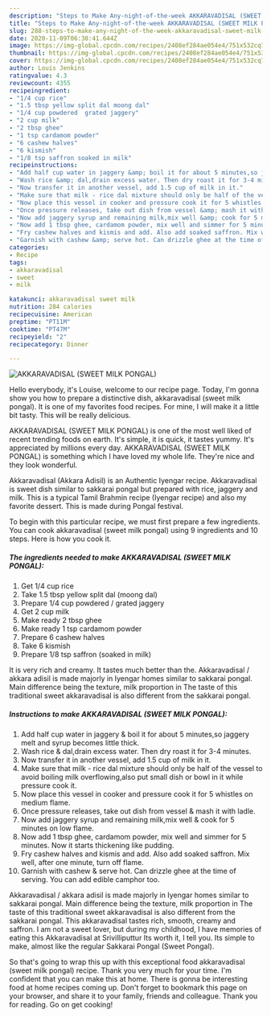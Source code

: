 ```yaml
---
description: "Steps to Make Any-night-of-the-week AKKARAVADISAL (SWEET MILK PONGAL)"
title: "Steps to Make Any-night-of-the-week AKKARAVADISAL (SWEET MILK PONGAL)"
slug: 288-steps-to-make-any-night-of-the-week-akkaravadisal-sweet-milk-pongal
date: 2020-11-09T06:38:41.644Z
image: https://img-global.cpcdn.com/recipes/2408ef284ae054e4/751x532cq70/akkaravadisal-sweet-milk-pongal-recipe-main-photo.jpg
thumbnail: https://img-global.cpcdn.com/recipes/2408ef284ae054e4/751x532cq70/akkaravadisal-sweet-milk-pongal-recipe-main-photo.jpg
cover: https://img-global.cpcdn.com/recipes/2408ef284ae054e4/751x532cq70/akkaravadisal-sweet-milk-pongal-recipe-main-photo.jpg
author: Louis Jenkins
ratingvalue: 4.3
reviewcount: 4355
recipeingredient:
- "1/4 cup rice"
- "1.5 tbsp yellow split dal moong dal"
- "1/4 cup powdered  grated jaggery"
- "2 cup milk"
- "2 tbsp ghee"
- "1 tsp cardamom powder"
- "6 cashew halves"
- "6 kismish"
- "1/8 tsp saffron soaked in milk"
recipeinstructions:
- "Add half cup water in jaggery &amp; boil it for about 5 minutes,so jaggery melt and syrup becomes little thick."
- "Wash rice &amp; dal,drain excess water. Then dry roast it for 3-4 minutes."
- "Now transfer it in another vessel, add 1.5 cup of milk in it."
- "Make sure that milk - rice dal mixture should only be half of the vessel to avoid boiling milk overflowing,also put small dish or bowl in it while pressure cook it."
- "Now place this vessel in cooker and pressure cook it for 5 whistles on medium flame."
- "Once pressure releases, take out dish from vessel &amp; mash it with ladle."
- "Now add jaggery syrup and remaining milk,mix well &amp; cook for 5 minutes on low flame."
- "Now add 1 tbsp ghee, cardamom powder, mix well and simmer for 5 minutes. Now it starts thickening like pudding."
- "Fry cashew halves and kismis and add. Also add soaked saffron. Mix well, after one minute, turn off flame."
- "Garnish with cashew &amp; serve hot. Can drizzle ghee at the time of serving. You can add edible camphor too."
categories:
- Recipe
tags:
- akkaravadisal
- sweet
- milk

katakunci: akkaravadisal sweet milk 
nutrition: 284 calories
recipecuisine: American
preptime: "PT11M"
cooktime: "PT47M"
recipeyield: "2"
recipecategory: Dinner

---
```



![AKKARAVADISAL (SWEET MILK PONGAL)](https://img-global.cpcdn.com/recipes/2408ef284ae054e4/751x532cq70/akkaravadisal-sweet-milk-pongal-recipe-main-photo.jpg)

Hello everybody, it's Louise, welcome to our recipe page. Today, I'm gonna show you how to prepare a distinctive dish, akkaravadisal (sweet milk pongal). It is one of my favorites food recipes. For mine, I will make it a little bit tasty. This will be really delicious.

AKKARAVADISAL (SWEET MILK PONGAL) is one of the most well liked of recent trending foods on earth. It's simple, it is quick, it tastes yummy. It's appreciated by millions every day. AKKARAVADISAL (SWEET MILK PONGAL) is something which I have loved my whole life. They're nice and they look wonderful.

Akkaravadisal (Akkara Adisil) is an Authentic Iyengar recipe. Akkaravadisal is sweet dish similar to sakkarai pongal but prepared with rice, jaggery and milk. This is a typical Tamil Brahmin recipe (Iyengar recipe) and also my favorite dessert. This is made during Pongal festival.


To begin with this particular recipe, we must first prepare a few ingredients. You can cook akkaravadisal (sweet milk pongal) using 9 ingredients and 10 steps. Here is how you cook it.

<!--inarticleads1-->

##### The ingredients needed to make AKKARAVADISAL (SWEET MILK PONGAL):

1. Get 1/4 cup rice
1. Take 1.5 tbsp yellow split dal (moong dal)
1. Prepare 1/4 cup powdered / grated jaggery
1. Get 2 cup milk
1. Make ready 2 tbsp ghee
1. Make ready 1 tsp cardamom powder
1. Prepare 6 cashew halves
1. Take 6 kismish
1. Prepare 1/8 tsp saffron (soaked in milk)


It is very rich and creamy. It tastes much better than the. Akkaravadisal / akkara adisil is made majorly in Iyengar homes similar to sakkarai pongal. Main difference being the texture, milk proportion in The taste of this traditional sweet akkaravadisal is also different from the sakkarai pongal. 

<!--inarticleads2-->

##### Instructions to make AKKARAVADISAL (SWEET MILK PONGAL):

1. Add half cup water in jaggery &amp; boil it for about 5 minutes,so jaggery melt and syrup becomes little thick.
1. Wash rice &amp; dal,drain excess water. Then dry roast it for 3-4 minutes.
1. Now transfer it in another vessel, add 1.5 cup of milk in it.
1. Make sure that milk - rice dal mixture should only be half of the vessel to avoid boiling milk overflowing,also put small dish or bowl in it while pressure cook it.
1. Now place this vessel in cooker and pressure cook it for 5 whistles on medium flame.
1. Once pressure releases, take out dish from vessel &amp; mash it with ladle.
1. Now add jaggery syrup and remaining milk,mix well &amp; cook for 5 minutes on low flame.
1. Now add 1 tbsp ghee, cardamom powder, mix well and simmer for 5 minutes. Now it starts thickening like pudding.
1. Fry cashew halves and kismis and add. Also add soaked saffron. Mix well, after one minute, turn off flame.
1. Garnish with cashew &amp; serve hot. Can drizzle ghee at the time of serving. You can add edible camphor too.


Akkaravadisal / akkara adisil is made majorly in Iyengar homes similar to sakkarai pongal. Main difference being the texture, milk proportion in The taste of this traditional sweet akkaravadisal is also different from the sakkarai pongal. This akkaravadisal tastes rich, smooth, creamy and saffron. I am not a sweet lover, but during my childhood, I have memories of eating this Akkaravadisal at Srivilliputtur Its worth it, I tell you. Its simple to make, almost like the regular Sakkarai Pongal (Sweet Pongal). 

So that's going to wrap this up with this exceptional food akkaravadisal (sweet milk pongal) recipe. Thank you very much for your time. I'm confident that you can make this at home. There is gonna be interesting food at home recipes coming up. Don't forget to bookmark this page on your browser, and share it to your family, friends and colleague. Thank you for reading. Go on get cooking!

